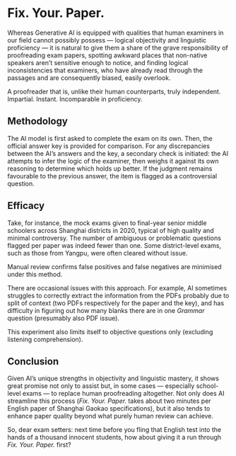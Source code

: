 # Fix. Your. Paper.

Whereas Generative AI is equipped with qualities that human examiners in our field cannot possibly possess — logical objectivity and linguistic proficiency — it is natural to give them a share of the grave responsibility of proofreading exam papers, spotting awkward places that non-native speakers aren’t sensitive enough to notice, and finding logical inconsistencies that examiners, who have already read through the passages and are consequently biased, easily overlook.

A proofreader that is, unlike their human counterparts, truly independent. Impartial. Instant. Incomparable in proficiency.

## Methodology

 The AI model is first asked to complete the exam on its own. Then, the official answer key is provided for comparison. For any discrepancies between the AI’s answers and the key, a secondary check is initiated: the AI attempts to infer the logic of the examiner, then weighs it against its own reasoning to determine which holds up better. If the judgment remains favourable to the previous answer, the item is flagged as a controversial question.

## Efficacy

Take, for instance, the mock exams given to final-year senior middle schoolers across Shanghai districts in 2020, typical of high quality and minimal controversy. The number of ambiguous or problematic questions flagged per paper was indeed fewer than one. Some district-level exams, such as those from Yangpu, were often cleared without issue.

Manual review confirms false positives and false negatives are minimised under this method.

There are occasional issues with this approach. For example, AI sometimes struggles to correctly extract the information from the PDFs probably due to split of context (two PDFs respectively for the paper and the key), and has difficulty in figuring out how many blanks there are in one *Grammar* question (presumably also PDF issue). 

This experiment also limits itself to objective questions only (excluding listening comprehension). 

## Conclusion  

Given AI’s unique strengths in objectivity and linguistic mastery, it shows great promise not only to assist but, in some cases — especially school-level exams — to replace human proofreading altogether. Not only does AI streamline this process (*Fix. Your. Paper.* takes about two minutes per English paper of Shanghai Gaokao specifications), but it also tends to enhance paper quality beyond what purely human review can achieve.

So, dear exam setters: next time before you fling that English test into the hands of a thousand innocent students, how about giving it a run through *Fix. Your. Paper.* first?
